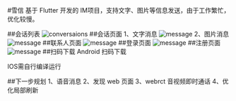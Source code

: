 #雪信
基于 Flutter 开发的 IM项目，支持文字、图片等信息发送，由于工作繁忙，优化较慢。

##会话列表
![conversaions](./images/WechatIMG1.jpeg)
##会话页面
1、文字消息
![message](./images/WechatIMG2.jpeg)
2、图片消息
![message](./images/WechatIMG6.jpeg)
##联系人页面
![message](./images/WechatIMG3.jpeg)
##登录页面
![message](./images/WechatIMG4.jpeg)
##注册页面
![message](./images/WechatIMG5.jpeg)
##扫码下载
Android 扫码下载

IOS需自行编译运行

##下一步规划
1、语音消息
2、发现 web 页面
3、webrct 音视频即时通话
4、优化局部刷新 
